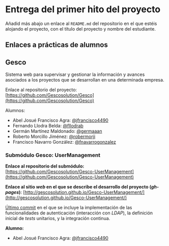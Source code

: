 # Entrega del primer hito del proyecto

Añadid más abajo un enlace al `README.md` del repositorio en el que estéis alojando el proyecto, con el título del proyecto y nombre del
estudiante. 

## Enlaces a prácticas de alumnos

## Gesco

Sistema web para supervisar y gestionar la información y avances asociados a los proyectos que se desarrollan en una determinada empresa.

Enlace al repositorio del proyecto: [https://github.com/Gescosolution/Gesco](https://github.com/Gescosolution/Gesco)

Alumnos:
- Abel Josué Francisco Agra: [@jfrancisco4490](https://github.com/jfrancisco4490)
- Fernando Llodra Belda: [@fllodrab](https://github.com/fllodrab)
- Germán Martínez Maldonado: [@germaaan](https://github.com/germaaan)
- Roberto Morcillo Jiménez: [@robermorji](https://github.com/robermorji)
- Francisco Navarro González: [@fnavarrogonzalez](https://github.com/fnavarrogonzalez)

### Submódulo Gesco: UserManagement

**Enlace al repositorio del submódulo:** [https://github.com/Gescosolution/Gesco-UserManagement](https://github.com/Gescosolution/Gesco-UserManagement)

**Enlace al sitio _web_ en el que se describe el desarrollo del proyecto (_gh-pages_)**: [http://gescosolution.github.io/Gesco-UserManagement/](http://gescosolution.github.io/Gesco-UserManagement/)

[Último commit](https://github.com/Gescosolution/Gesco-UserManagement/commit/3333d8a03b66869291bf268d4cd90eb2628288df) en el que se incluye la implementación de las funcionalidades de autenticación (interacción con _LDAP_), la definición inicial de _tests_ unitarios, y la integración continua.

**Alumno:**
- Abel Josué Francisco Agra: [@jfrancisco4490](https://github.com/jfrancisco4490)
